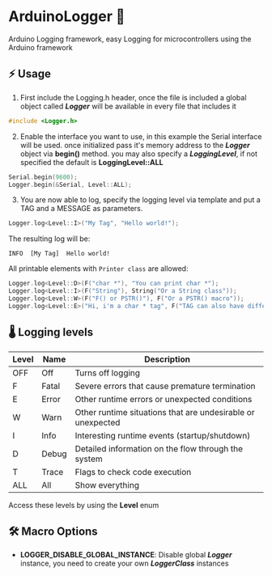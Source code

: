# ArduinoLogger 📜
Arduino Logging framework, easy Logging for microcontrollers using the Arduino framework

## ⚡️ Usage

1. First include the Logging.h header, once the file is included a global object called ___Logger___ will be available in every file that includes it
```c++
#include <Logger.h>
```

2. Enable the interface you want to use, in this example the Serial interface will be used. once initialized pass it's memory address to the ___Logger___ object via __begin()__ method. you may also specify a ___LoggingLevel___, if not specified the default is __LoggingLevel::ALL__
```c++
Serial.begin(9600);
Logger.begin(&Serial, Level::ALL);
```

3. You are now able to log, specify the logging level via template and put a TAG and a MESSAGE as parameters.
```c++
Logger.log<Level::I>("My Tag", "Hello world!");
```

The resulting log will be:
```
INFO  [My Tag]  Hello world!
```
All printable elements with `Printer class` are allowed:
```c++
Logger.log<Level::D>(F("char *"), "You can print char *");
Logger.log<Level::I>(F("String"), String("Or a String class"));
Logger.log<Level::W>(F("F() or PSTR()"), F("Or a PSTR() macro"));
Logger.log<Level::E>("Hi, i'm a char * tag", F("TAG can also have different types"));
```

## 🌡️ Logging levels

| Level | Name  | Description                                                 |
| ----- | ----- | ----------------------------------------------------------- |
| OFF   | Off   | Turns off logging                                           |
| F     | Fatal | Severe errors that cause premature termination              |
| E     | Error | Other runtime errors or unexpected conditions               |
| W     | Warn  | Other runtime situations that are undesirable or unexpected |
| I     | Info  | Interesting runtime events (startup/shutdown)               |
| D     | Debug | Detailed information on the flow through the system         |
| T     | Trace | Flags to check code execution                               |
| ALL   | All   | Show everything                                             |

Access these levels by using the __Level__ enum

## 🛠️ Macro Options

* __LOGGER_DISABLE_GLOBAL_INSTANCE__: Disable global ___Logger___ instance, you need to create your own ___LoggerClass___ instances
